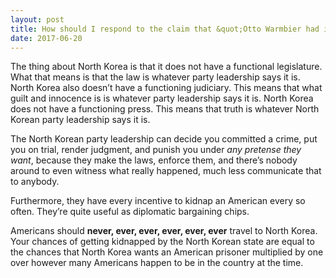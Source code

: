 ```yaml
---
layout: post
title: How should I respond to the claim that &quot;Otto Warmbier had it coming because he refused to follow laws, even though they were ridiculous laws&quot;?
date: 2017-06-20
---
```


<p>The thing about North Korea is that it does not have a functional legislature. What that means is that the law is whatever party leadership says it is. North Korea also doesn’t have a functioning judiciary. This means that what guilt and innocence is is whatever party leadership says it is. North Korea does not have a functioning press. This means that truth is whatever North Korean party leadership says it is.</p><p>The North Korean party leadership can decide you committed a crime, put you on trial, render judgment, and punish you under <i>any pretense they want</i>, because they make the laws, enforce them, and there’s nobody around to even witness what really happened, much less communicate that to anybody.</p><p>Furthermore, they have every incentive to kidnap an American every so often. They’re quite useful as diplomatic bargaining chips.</p><p>Americans should <b>never, ever, ever, ever, ever, ever</b> travel to North Korea. Your chances of getting kidnapped by the North Korean state are equal to the chances that North Korea wants an American prisoner multiplied by one over however many Americans happen to be in the country at the time.</p>
